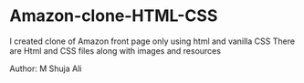 # Amazon-clone-HTML-CSS
I created clone of Amazon front page only using html and vanilla CSS
There are Html and CSS files along with images and resources

Author: M Shuja Ali
